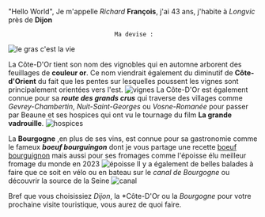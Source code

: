 "Hello World", Je m'appelle _Richard_ **François**, j'ai 43 ans, j'habite à _Longvic_ près de **Dijon**

                                  Ma devise : 

![le gras c'est la vie](https://kaamelott-gifboard.fr/gifs/le-gras-cest-la-vie.gif)



La Côte-D'Or tient son nom des vignobles qui en automne arborent des 
feuillages de **couleur or**. Ce nom viendrait également du diminutif de **Côte-d'Orient** du fait que les pentes sur lesquelles poussent les vignes sont principalement orientées vers l'est.
![vignes](https://www.lacotedorjadore.com/uploads/external/ace348299bb1d31894afe20ff342fe5a-vignobles-aloxe-corton-bfct-alain-doire-890x0-5b4c53c8ac6300be2fa9fd5f5ef4c78a.jpg)
La Côte-D'Or est également connue pour sa ***route des grands crus*** qui traverse des villages comme *Gevrey-Chambertin*, *Nuit-Saint-Georges* ou *Vosne-Romanée* 
pour passer par Beaune et ses hospices qui ont vu le tournage du film **La grande vadrouille**. ![hospices](https://musee.hospices-de-beaune.com/themes/hospices/images/bg_musee.jpg)

La **Bourgogne** ,en plus de ses vins, est connue pour sa gastronomie comme le fameux ***boeuf bourguingon*** dont je vous partage une recette [boeuf bourguignon](https://www.marmiton.org/recettes/recette_boeuf-bourguignon_18889.aspx) 
mais aussi pour ses fromages comme l'époisse élu meilleur fromage du monde en 2023 ![époisse](https://www.koikispass.com/wp-content/uploads/2023/12/Design-sans-titre-10.png)
Il y a également de belles balades à faire que ce soit en vélo ou en bateau sur le *canal de Bourgogne* ou découvrir la source de la Seine ![canal](https://www.safrantours.com/application/files/8715/1489/0936/Safrantours_velo_Bourgogne_2.jpg)

Bref que vous choisissiez *Dijon*, la *Côte-D'Or ou la *Bourgogne* pour votre prochaine visite touristique, vous aurez de quoi faire.
